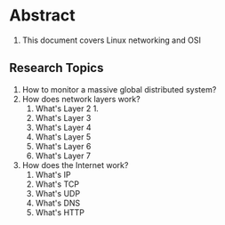 # Abstract

1. This document covers Linux networking and OSI

## Research Topics

1. How to monitor a massive global distributed system?
2. How does network layers work?
   1. What's Layer 2
      1.
   2. What's Layer 3
   3. What's Layer 4
   4. What's Layer 5
   5. What's Layer 6
   6. What's Layer 7
3. How does the Internet work?
   1. What's IP
   2. What's TCP
   3. What's UDP
   4. What's DNS
   5. What's HTTP
